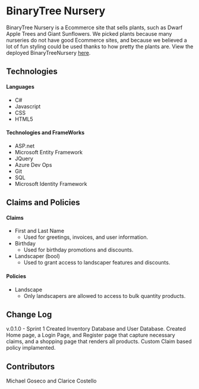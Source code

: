 # BinaryTree Nursery
BinaryTree Nursery is a Ecommerce site that sells plants, such as Dwarf Apple Trees and Giant Sunflowers. We picked plants because many nurseries do not have good Ecommerce sites, and because we believed a lot of fun styling could be used thanks to how pretty the plants are. View the deployed BinaryTreeNursery [here](https://binarytreenursery.azurewebsites.net/).


## Technologies
#### Languages
- C#
- Javascript
- CSS
- HTML5
#### Technologies and FrameWorks
- ASP.net
- Microsoft Entity Framework
- JQuery
- Azure Dev Ops
- Git
- SQL
- Microsoft Identity Framework

## Claims and Policies
#### Claims
- First and Last Name
	- Used for greetings, invoices, and user information.
- Birthday
	- Used for birthday promotions and discounts. 
- Landscaper (bool) 
	- Used to grant access to landscaper features and discounts.

#### Policies
- Landscape
	- Only landscapers are allowed to access to bulk quantity products.

## Change Log
v.0.1.0 - Sprint 1
	Created Inventory Database and User Database. Created Home page, a Login Page, and Register page that capture necessary claims, and a shopping page that renders all products. Custom Claim based policy implamented. 

## Contributors
Michael Goseco and Clarice Costello